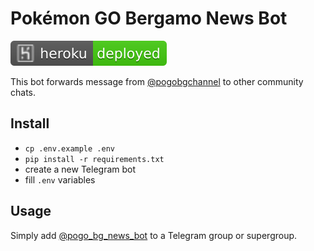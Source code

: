 # Pokémon GO Bergamo News Bot
![Heroku](https://github.com/DenisOH/pyheroku-badge/raw/master/img/deployed.svg?sanitize=true)    
    
This bot forwards message from [@pogobgchannel](https://t.me/pogobgchannel) to other community chats.

## Install
- `cp .env.example .env`
- `pip install -r requirements.txt`
- create a new Telegram bot
- fill `.env` variables

## Usage
Simply add [@pogo_bg_news_bot](https://t.me/pogo_bg_news_bot) to a Telegram group or supergroup.
